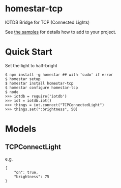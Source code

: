 # homestar-tcp
IOTDB Bridge for TCP (Connected Lights)

See <a href="samples/">the samples</a> for details how to add to your project.

# Quick Start

Set the light to half-bright

	$ npm install -g homestar ## with 'sudo' if error
	$ homestar setup
	$ homestar install homestar-tcp
	$ homestar configure homestar-tcp
	$ node
	>>> iotdb = require('iotdb')
	>>> iot = iotdb.iot()
	>>> things = iot.connect("TCPConnectedLight")
	>>> things.set(":brightness", 50)

# Models

## TCPConnectLight

e.g.

    {
        "on": true,
        "brightness": 75
    }
